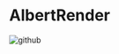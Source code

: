 AlbertRender
============
![github](https://raw.githubusercontent.com/wmesci/AlbertRender/master/image.png "预览")
